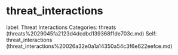 # threat_interactions

label: Threat Interactions
Categories: threats (threats%2029045fa2123d4dcdbd139368f1de703c.md)
Self: threat_interactions (threat_interactions%20026a32e0a1a14350a54c3f6e622eefce.md)

[](Untitled%20b7ded7ade03f40ec9bc94c1a51b17f14.md)